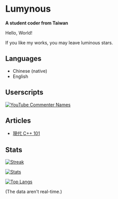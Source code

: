 # Lumynous
**A student coder from Taiwan**

Hello, World!

If you like my works, you may leave luminous stars.

## Languages
- Chinese (native)
- English

## Userscripts

[![YouTube Commenter Names](https://github-readme-stats.vercel.app/api/gist?id=74bcbab54cd9d8fcd3c873fffbac5d3d&theme=tokyonight&hide_border=true)](https://gist.github.com/lumynou5/74bcbab54cd9d8fcd3c873fffbac5d3d)

## Articles
- [現代 C++ 101](https://hackmd.io/@lumynou5/CppTutorial-zh-tw)

## Stats
[![Streak](https://streak-stats.demolab.com/?user=lumynou5&date_format=Y-m-d&theme=tokyonight&hide_border=true&card_width=467)](https://git.io/streak-stats)

[![Stats](https://github-readme-stats.vercel.app/api?username=lumynou5&show_icons=true&theme=tokyonight&hide_border=true)](https://github.com/anuraghazra/github-readme-stats)

[![Top Langs](https://github-readme-stats.vercel.app/api/top-langs/?username=lumynou5&hide=CMake&exclude_repo=dotfiles&theme=tokyonight&hide_border=true)](https://github.com/anuraghazra/github-readme-stats)

(The data aren't real-time.)
